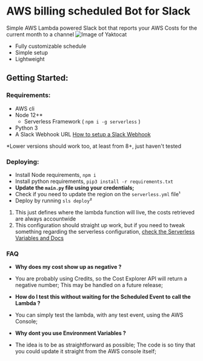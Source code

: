 # AWS billing scheduled Bot for Slack

Simple AWS Lambda powered Slack bot that reports your AWS Costs for the current month to a channel
![Image of Yaktocat](./assets/slack_bot_message.png)
* Fully customizable schedule
* Simple setup
* Lightweight

## Getting Started:

### Requirements:
* AWS cli
* Node 12+*
    * Serverless Framework  ( `npm i -g serverless` )
* Python 3
* A Slack Webhook URL [How to setup a Slack Webhook](https://api.slack.com/messaging/webhooks)

*Lower versions should work too, at least from 8+, just haven't tested

### Deploying:
* Install Node requirements, `npm i`
* Install python requirements, `pip3 install -r requirements.txt`
* **Update the `main.py` file using your credentials;**
* Check if you need to update the region on the `serverless.yml` file¹
* Deploy by running `sls deploy`²

1.  This just defines where the lambda function will live, the costs retrieved are always accountwide
2.  This configuration should straight up work, but if you need to tweak something regarding the serverless configuration,  [check the Serverless Variables and Docs](https://www.serverless.com/framework/docs/providers/aws/guide/variables/)

### FAQ
* **Why does my cost show up as negative ?**
* You are probably using Credits, so the Cost Explorer API will return a negative number; This may be handled on a future release;

* **How do I test this without waiting for the Scheduled Event to call the Lambda ?**
* You can simply test the lambda, with any test event, using the AWS Console;

* **Why dont you use Environment Variables ?**
* The idea is to be as straightforward as possible; The code is so tiny that you could update it straight from the AWS console itself;


